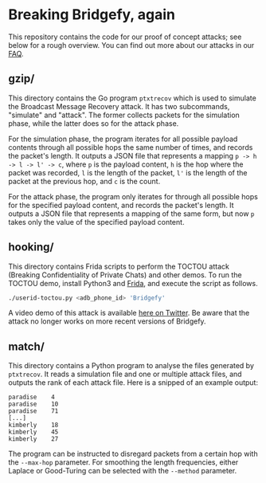 # Breaking Bridgefy, again

This repository contains the code for our proof of concept attacks; see below for a rough overview.
You can find out more about our attacks in our [FAQ](https://eikendev.github.io/breaking-bridgefy-again/).

## gzip/

This directory contains the Go program `ptxtrecov` which is used to simulate the Broadcast Message Recovery attack.
It has two subcommands, "simulate" and "attack".
The former collects packets for the simulation phase, while the latter does so for the attack phase.

For the simulation phase, the program iterates for all possible payload contents through all possible hops the same number of times, and records the packet's length.
It outputs a JSON file that represents a mapping `p -> h -> l -> l' -> c`, where `p` is the payload content, `h` is the hop where the packet was recorded, `l` is the length of the packet, `l'` is the length of the packet at the previous hop, and `c` is the count.

For the attack phase, the program only iterates for through all possible hops for the specified payload content, and records the packet's length.
It outputs a JSON file that represents a mapping of the same form, but now `p` takes only the value of the specified payload content.

## hooking/

This directory contains Frida scripts to perform the TOCTOU attack (Breaking Confidentiality of Private Chats) and other demos.
To run the TOCTOU demo, install Python3 and [Frida](https://frida.re/), and execute the script as follows.
```bash
./userid-toctou.py <adb_phone_id> 'Bridgefy'
```

A video demo of this attack is available [here on Twitter](https://twitter.com/eikendev/status/1427542406262575105).
Be aware that the attack no longer works on more recent versions of Bridgefy.

## match/

This directory contains a Python program to analyse the files generated by `ptxtrecov`.
It reads a simulation file and one or multiple attack files, and outputs the rank of each attack file.
Here is a snipped of an example output:
```
paradise	4
paradise	10
paradise	71
[...]
kimberly	18
kimberly	45
kimberly	27
```

The program can be instructed to disregard packets from a certain hop with the `--max-hop` parameter.
For smoothing the length frequencies, either Laplace or Good-Turing can be selected with the `--method` parameter.
